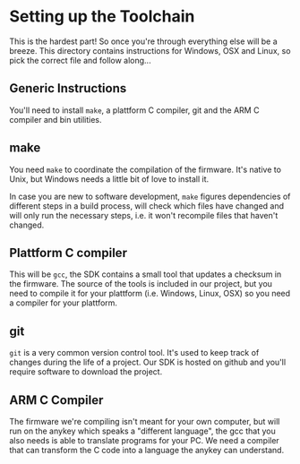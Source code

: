 # Setting up the Toolchain

This is the hardest part! So once you're through everything else will
be a breeze. This directory contains instructions for Windows, OSX and
Linux, so pick the correct file and follow along...

## Generic Instructions

You'll need to install `make`, a plattform C compiler, git and the ARM C compiler and bin utilities.

## make

You need `make` to coordinate the compilation of the firmware. It's native to Unix, but Windows needs a little bit of love to install it.

In case you are new to software development, `make` figures dependencies of different steps in a build process, will check which files have changed and will only run the necessary steps, i.e. it won't recompile files that haven't changed.

## Plattform C compiler

This will be `gcc`, the SDK contains a small tool that updates a checksum in the firmware. The source of the tools is
included in our project, but you need to compile it for your plattform (i.e. Windows, Linux, OSX) so you need a compiler for your plattform.

## git

`git` is a very common version control tool. It's used to keep track of changes during the life of a project. Our SDK is hosted on github and you'll require software to download the project.

## ARM C Compiler

The firmware we're compiling isn't meant for your own computer, but will run on the anykey which speaks a "different language", the gcc that you also needs is able to translate programs for your PC. We need a compiler that can transform the C code into a language the anykey can understand.

